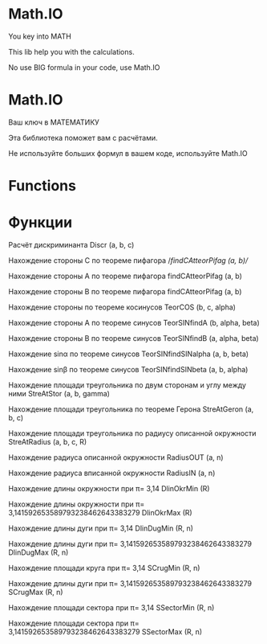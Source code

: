 # Math.IO
You key into MATH

This lib help you with the calculations.

No use BIG formula in your code, use Math.IO

# Math.IO
Ваш ключ в МАТЕМАТИКУ

Эта библиотека поможет вам с расчётами.

Не используйте больших формул в вашем коде, используйте Math.IO

# Functions

# Функции

Расчёт дискриминанта
Discr (a, b, c)

Нахождение стороны C по теореме пифагора
/*findСAtteorPifag (a, b)/*

Нахождение стороны A по теореме пифагора
findСAtteorPifag (a, b)

Нахождение стороны B по теореме пифагора
findСAtteorPifag (a, b)

Нахождение стороны по теореме косинусов
TeorCOS (b, c, alpha)

Нахождение стороны A по теореме синусов
TeorSINfindA (b, alpha, beta)

Нахождение стороны B по теореме синусов
TeorSINfindB (a, alpha, beta)

Нахождение sinα по теореме синусов
TeorSINfindSINalpha (a, b, beta)

Нахождение sinβ по теореме синусов
TeorSINfindSINbeta (a, b, alpha)

Нахождение площади треугольника по двум сторонам и углу между ними
StreAtStor (a, b, gamma)

Нахождение площади треугольника по теореме Герона
StreAtGeron (a, b, c)

Нахождение площади треугольника по радиусу описанной окружности
StreAtRadius (a, b, c, R)

Нахождение радиуса описанной окружности
RadiusOUT (a, n)

Нахождение радиуса вписанной окружности
RadiusIN (a, n)

Нахождение длины окружности при π= 3,14
DlinOkrMin (R)

Нахождение длины окружности при π= 3,141592653589793238462643383279
DlinOkrMax (R)

Нахождение длины дуги при π= 3,14
DlinDugMin (R, n)

Нахождение длины дуги при π= 3,141592653589793238462643383279
DlinDugMax (R, n)

Нахождение площади круга при π= 3,14
SCrugMin (R, n)

Нахождение длины дуги при π= 3,141592653589793238462643383279
SCrugMax (R, n)

Нахождение площади сектора при π= 3,14
SSectorMin (R, n)

Нахождение площади сектора при π= 3,141592653589793238462643383279
SSectorMax (R, n)
